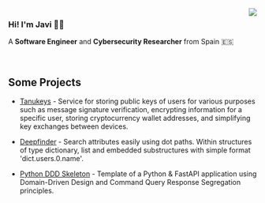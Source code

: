<img align="right" src="https://github-readme-stats.vercel.app/api?username=n1nj4t4nuk1&show_icons=true&icon_color=CE1D2D&text_color=718096&bg_color=00000000&hide_title=true&hide_border=true" />


### Hi! I'm Javi 👋🏻

A **Software Engineer** and **Cybersecurity Researcher** from Spain 🇪🇸

<br/>


## Some Projects

* [Tanukeys](https://codeberg.org/n1nj4t4nuk1/tanukeys) - Service for storing public keys of users for various purposes such as message signature verification, encrypting information for a specific user, storing cryptocurrency wallet addresses, and simplifying key exchanges between devices.

* [Deepfinder](https://pypi.org/project/deepfinder/) - Search attributes easily using dot paths. Within structures of type dictionary, list and embedded substructures with simple format 'dict.users.0.name'.

* [Python DDD Skeleton](https://codeberg.org/n1nj4t4nuk1/python-ddd-skeleton) - Template of a Python & FastAPI application using Domain-Driven Design and Command Query Response Segregation principles.
